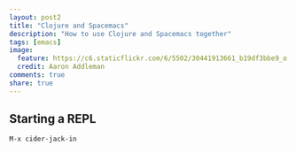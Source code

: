 ```yaml
---
layout: post2
title: "Clojure and Spacemacs"
description: "How to use Clojure and Spacemacs together"
tags: [emacs]
image:
  feature: https://c6.staticflickr.com/6/5502/30441913661_b19df3bbe9_o.jpg
  credit: Aaron Addleman
comments: true
share: true
---
```


## Starting a REPL

```
M-x cider-jack-in
```

